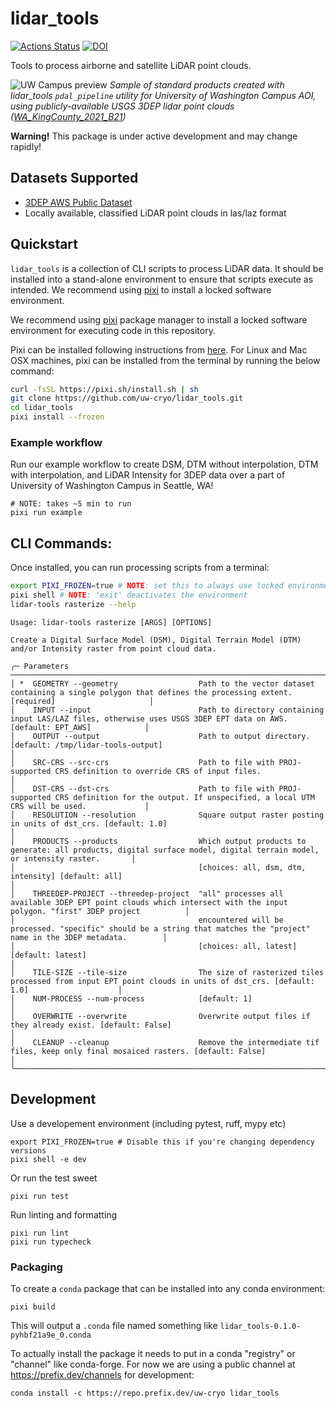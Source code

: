 # lidar_tools

[![Actions Status][actions-badge]][actions-link]
[![DOI][zenodo-badge]][zenodo-link]


[actions-badge]:            https://github.com/uw-cryo/lidar_tools/workflows/Tests/badge.svg
[actions-link]:             https://github.com/uw-cryo/lidar_tools/actions
[zenodo-badge]:             https://zenodo.org/badge/916689740.svg
[zenodo-link]:              https://doi.org/10.5281/zenodo.15970111

Tools to process airborne and satellite LiDAR point clouds.

![UW Campus preview](https://github.com/user-attachments/assets/08798588-17d3-4e4b-b2c4-ee70a1ec0a7b)
*Sample of standard products created with lidar_tools `pdal_pipeline` utility for University of Washington Campus AOI, using publicly-available USGS 3DEP lidar point clouds ([WA_KingCounty_2021_B21](https://prd-tnm.s3.amazonaws.com/StagedProducts/Elevation/metadata/WA_KingCounty_2021_B21/WA_KingCo_1_2021/reports/WA_KingCounty_2021_B21_Lidar_Delivery_1_Technical_Data_Report.pdf))*

**Warning!** This package is under active development and may change rapidly!

## Datasets Supported
* [3DEP AWS Public Dataset](https://registry.opendata.aws/usgs-lidar/)
* Locally available, classified LiDAR point clouds in las/laz format


## Quickstart

`lidar_tools` is a collection of CLI scripts to process LiDAR data. It should be installed into a stand-alone environment to ensure that scripts execute as intended. We recommend using [pixi](https://pixi.sh/latest/) to install a locked software environment.

We recommend using [pixi](https://pixi.sh/latest/) package manager to install a locked software environment for executing code in this repository.

Pixi can be installed following instructions from [here](https://pixi.sh/latest/#installation). For Linux and Mac OSX machines, pixi can be installed from the terminal by running the below command:

```bash
curl -fsSL https://pixi.sh/install.sh | sh
git clone https://github.com/uw-cryo/lidar_tools.git
cd lidar_tools
pixi install --frozen
```

### Example workflow
Run our example workflow to create DSM, DTM without interpolation, DTM with interpolation, and LiDAR Intensity for 3DEP data over a part of University of Washington Campus in Seattle, WA!
```
# NOTE: takes ~5 min to run
pixi run example
```

## CLI Commands:

Once installed, you can run processing scripts from a terminal:

```bash
export PIXI_FROZEN=true # NOTE: set this to always use locked environment
pixi shell # NOTE: 'exit' deactivates the environment
lidar-tools rasterize --help
```

```console
Usage: lidar-tools rasterize [ARGS] [OPTIONS]

Create a Digital Surface Model (DSM), Digital Terrain Model (DTM) and/or Intensity raster from point cloud data.

╭─ Parameters ──────────────────────────────────────────────────────────────────────────────────────────────────────────────────────────────────────────────────────╮
│ *  GEOMETRY --geometry                  Path to the vector dataset containing a single polygon that defines the processing extent. [required]                     │
│    INPUT --input                        Path to directory containing input LAS/LAZ files, otherwise uses USGS 3DEP EPT data on AWS. [default: EPT_AWS]            │
│    OUTPUT --output                      Path to output directory. [default: /tmp/lidar-tools-output]                                                              │
│    SRC-CRS --src-crs                    Path to file with PROJ-supported CRS definition to override CRS of input files.                                           │
│    DST-CRS --dst-crs                    Path to file with PROJ-supported CRS definition for the output. If unspecified, a local UTM CRS will be used.             │
│    RESOLUTION --resolution              Square output raster posting in units of dst_crs. [default: 1.0]                                                          │
│    PRODUCTS --products                  Which output products to generate: all products, digital surface model, digital terrain model, or intensity raster.       │
│                                         [choices: all, dsm, dtm, intensity] [default: all]                                                                        │
│    THREEDEP-PROJECT --threedep-project  "all" processes all available 3DEP EPT point clouds which intersect with the input polygon. "first" 3DEP project          │
│                                         encountered will be processed. "specific" should be a string that matches the "project" name in the 3DEP metadata.        │
│                                         [choices: all, latest] [default: latest]                                                                                  │
│    TILE-SIZE --tile-size                The size of rasterized tiles processed from input EPT point clouds in units of dst_crs. [default: 1.0]                    │
│    NUM-PROCESS --num-process            [default: 1]                                                                                                              │
│    OVERWRITE --overwrite                Overwrite output files if they already exist. [default: False]                                                            │
│    CLEANUP --cleanup                    Remove the intermediate tif files, keep only final mosaiced rasters. [default: False]                                     │
╰───────────────────────────────────────────────────────────────────────────────────────────────────────────────────────────────────────────────────────────────────╯
```

## Development

Use a developement environment (including pytest, ruff, mypy etc)
```
export PIXI_FROZEN=true # Disable this if you're changing dependency versions
pixi shell -e dev
```

Or run the test sweet
```
pixi run test
```

Run linting and formatting
```
pixi run lint
pixi run typecheck
```

### Packaging

To create a `conda` package that can be installed into any conda environment:

```
pixi build
```

This will output a `.conda` file named something like `lidar_tools-0.1.0-pyhbf21a9e_0.conda`

To actually install the package it needs to put in a conda "registry" or "channel" like conda-forge. For now we are using a public channel at https://prefix.dev/channels for development:

```
conda install -c https://repo.prefix.dev/uw-cryo lidar_tools
```

